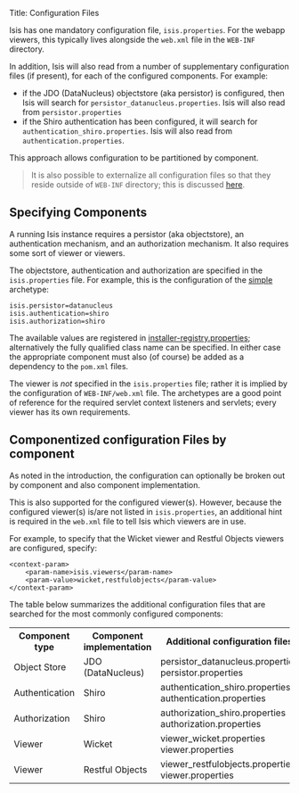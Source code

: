 Title: Configuration Files

Isis has one mandatory configuration file, `isis.properties`.  For the webapp viewers, this typically lives alongside the `web.xml` file in the `WEB-INF` directory.

In addition, Isis will also read from a number of supplementary configuration files (if present), for each of the configured components.  For example:

* if the JDO (DataNucleus) objectstore (aka persistor) is configured, then Isis will search for `persistor_datanucleus.properties`.  Isis will also read from `persistor.properties`
* if the Shiro authentication has been configured, it will search for `authentication_shiro.properties`.  Isis will also read from `authentication.properties`.

This approach allows configuration to be partitioned by component.  

> It is also possible to externalize all configuration files so that they reside outside of `WEB-INF` directory; this is discussed [here](./externalized-configuration.html).

## Specifying Components

A running Isis instance requires a persistor (aka objectstore), an authentication mechanism, and an authorization mechanism.  It also requires some sort of viewer or viewers.

The objectstore, authentication and authorization are specified in the `isis.properties` file.  For example, this is the configuration of the [simple](../intro/getting-started/simple-archetype.html) archetype:

    isis.persistor=datanucleus
    isis.authentication=shiro
    isis.authorization=shiro

The available values are registered in [installer-registry.properties](https://raw.githubusercontent.com/apache/isis/master/core/runtime/src/main/resources/org/apache/isis/core/runtime/installer-registry.properties); alternatively the fully qualified class name can be specified.  In either case the appropriate component must also (of course) be added as a dependency to the `pom.xml` files.  

The viewer is *not* specified in the `isis.properties` file; rather it is implied by the configuration of `WEB-INF/web.xml` file.  The archetypes are a good point of reference for the required servlet context listeners and servlets; every viewer has its own requirements.

## Componentized configuration Files by component

As noted in the introduction, the configuration can optionally be broken out by component and also component implementation.  

This is also supported for the configured viewer(s).  However, because the configured viewer(s) is/are not listed in `isis.properties`, an additional hint is required in the `web.xml` file to tell Isis which viewers are in use.

For example, to specify that the Wicket viewer and Restful Objects viewers are configured, specify:

    <context-param>
        <param-name>isis.viewers</param-name>
        <param-value>wicket,restfulobjects</param-value>
    </context-param>

The table below summarizes the additional configuration files that are searched for the most commonly configured components:
    
<table class="table table-striped table-bordered table-condensed">
<tr>
    <th>Component type</th>
    <th>Component implementation</th>
    <th>Additional configuration files</th>
</tr>
<tr>
    <td>Object Store</td>
    <td>JDO (DataNucleus)</td>
    <td>persistor_datanucleus.properties<br/>
persistor.properties</td>
</tr>
<tr>
    <td>Authentication</td>
    <td>Shiro</td>
    <td>authentication_shiro.properties<br/>
authentication.properties</td>
</tr>
<tr>
    <td>Authorization</td>
    <td>Shiro</td>
    <td>authorization_shiro.properties<br/>
authorization.properties</td>
</tr>
<tr>
    <td>Viewer</td>
    <td>Wicket</td>
    <td>viewer_wicket.properties<br/>
viewer.properties</td>
</tr>
<tr>
    <td>Viewer</td>
    <td>Restful Objects</td>
    <td>viewer_restfulobjects.properties<br/>
viewer.properties</td>
</tr>
</table>
